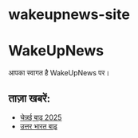 # wakeupnews-site
<!DOCTYPE html>
<html lang="hi">
<head>
  <meta charset="UTF-8">
  <meta name="viewport" content="width=device-width, initial-scale=1.0">
  <title>WakeUpNews - होम</title>
  <meta name="description" content="WakeUpNews पर ताज़ा खबरें और अपडेट्स पढ़ें।">
</head>
<body>
  <h1>WakeUpNews</h1>
  <p>आपका स्वागत है WakeUpNews पर।</p>

  <h2>ताज़ा खबरें:</h2>
  <ul>
    <li><a href="chennai-flood.html">चेन्नई बाढ़ 2025</a></li>
    <li><a href="north-india-flood.html">उत्तर भारत बाढ़</a></li>
  </ul>
</body>
</html>
